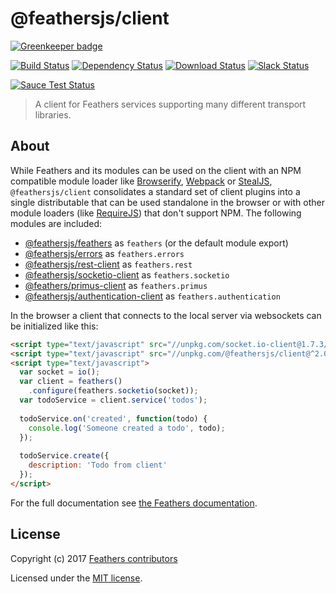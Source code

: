 # @feathersjs/client

[![Greenkeeper badge](https://badges.greenkeeper.io/feathersjs/client.svg)](https://greenkeeper.io/)

[![Build Status](https://travis-ci.org/feathersjs/client.png?branch=master)](https://travis-ci.org/feathersjs/client)
[![Dependency Status](https://img.shields.io/david/feathersjs/client.svg?style=flat-square)](https://david-dm.org/feathersjs/client)
[![Download Status](https://img.shields.io/npm/dm/@feathersjs/client.svg?style=flat-square)](https://www.npmjs.com/package/@feathersjs/client)
[![Slack Status](http://slack.feathersjs.com/badge.svg)](http://slack.feathersjs.com)

[![Sauce Test Status](https://saucelabs.com/browser-matrix/feathersjs.svg)](https://saucelabs.com/u/feathersjs)

> A client for Feathers services supporting many different transport libraries.

## About

While Feathers and its modules can be used on the client with an NPM compatible module loader like [Browserify](http://browserify.org/), [Webpack](https://webpack.github.io/) or [StealJS](http://stealjs.com), `@feathersjs/client` consolidates a standard set of client plugins into a single distributable that can be used standalone in the browser or with other module loaders (like [RequireJS](http://requirejs.org/)) that don't support NPM. The following modules are included:

- [@feathersjs/feathers](https://github.com/feathersjs/feathers) as `feathers` (or the default module export)
- [@feathersjs/errors](https://github.com/feathersjs/errors) as `feathers.errors`
- [@feathersjs/rest-client](https://github.com/feathersjs/rest-client) as `feathers.rest`
- [@feathersjs/socketio-client](https://github.com/feathersjs/socketio-client) as `feathers.socketio`
- [@feathers/primus-client](https://github.com/feathersjs/primus-client) as `feathers.primus`
- [@feathersjs/authentication-client](https://github.com/feathersjs/feathers-authentication) as `feathers.authentication`

In the browser a client that connects to the local server via websockets can be initialized like this:

```html
<script type="text/javascript" src="//unpkg.com/socket.io-client@1.7.3/dist/socket.io.js"></script>
<script type="text/javascript" src="//unpkg.com/@feathersjs/client@^2.0.0/dist/feathers.js"></script>
<script type="text/javascript">
  var socket = io();
  var client = feathers()
    .configure(feathers.socketio(socket));
  var todoService = client.service('todos');
  
  todoService.on('created', function(todo) {
    console.log('Someone created a todo', todo);
  });
  
  todoService.create({
    description: 'Todo from client'
  });
</script>
```

For the full documentation see [the Feathers documentation](http://docs.feathersjs.com/clients/feathers.html).

## License

Copyright (c) 2017 [Feathers contributors](https://github.com/feathersjs/client/graphs/contributors)

Licensed under the [MIT license](LICENSE).
